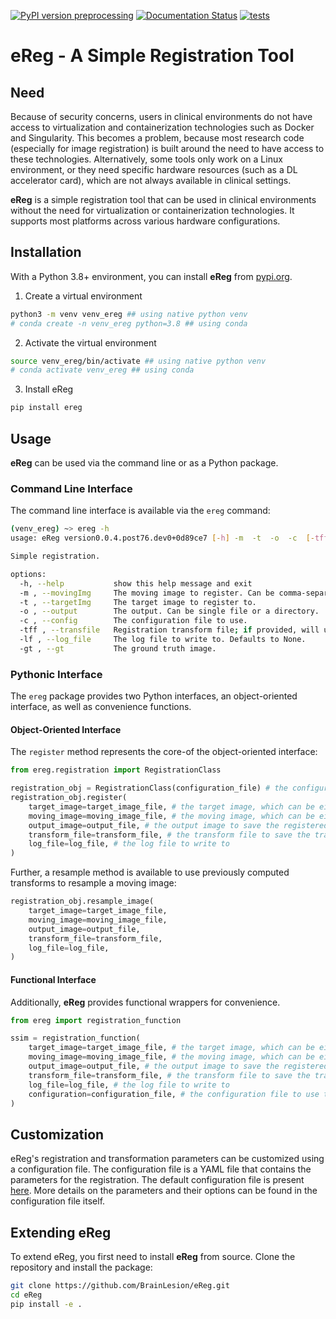 [![PyPI version preprocessing](https://badge.fury.io/py/eReg.svg)](https://pypi.python.org/pypi/eReg/)
[![Documentation Status](https://readthedocs.org/projects/ereg/badge/?version=latest)](http://ereg.readthedocs.io/?badge=latest)
[![tests](https://github.com/BrainLesion/eReg/actions/workflows/tests.yml/badge.svg)](https://github.com/BrainLesion/eReg/actions/workflows/tests.yml)

# eReg - A Simple Registration Tool

## Need

Because of security concerns, users in clinical environments do not have access to virtualization and containerization technologies such as Docker and Singularity. This becomes a problem, because most research code (especially for image registration) is built around the need to have access to these technologies. Alternatively, some tools only work on a Linux environment, or they need specific hardware resources (such as a DL accelerator card), which are not always available in clinical settings.

**eReg** is a simple registration tool that can be used in clinical environments without the need for virtualization or containerization technologies. It supports most platforms across various hardware configurations.

## Installation

With a Python 3.8+ environment, you can install **eReg** from [pypi.org](https://pypi.org/project/eReg/).

1. Create a virtual environment

```sh
python3 -m venv venv_ereg ## using native python venv
# conda create -n venv_ereg python=3.8 ## using conda
```

2. Activate the virtual environment

```sh
source venv_ereg/bin/activate ## using native python venv
# conda activate venv_ereg ## using conda
```

3. Install eReg

```sh
pip install ereg
```

## Usage

**eReg** can be used via the command line or as a Python package. 

### Command Line Interface

The command line interface is available via the `ereg` command:

```sh
(venv_ereg) ~> ereg -h
usage: eReg version0.0.4.post76.dev0+0d89ce7 [-h] -m  -t  -o  -c  [-tff] [-lf] [-gt]

Simple registration.

options:
  -h, --help           show this help message and exit
  -m , --movingImg     The moving image to register. Can be comma-separated list of images or directory of images.
  -t , --targetImg     The target image to register to.
  -o , --output        The output. Can be single file or a directory.
  -c , --config        The configuration file to use.
  -tff , --transfile   Registration transform file; if provided, will use this transform instead of computing a new one or will save. Defaults to None.
  -lf , --log_file     The log file to write to. Defaults to None.
  -gt , --gt           The ground truth image.
```

### Pythonic Interface
The `ereg` package provides two Python interfaces, an object-oriented interface, as well as convenience functions.

#### Object-Oriented Interface

The `register` method represents the core-of the object-oriented interface:

```python
from ereg.registration import RegistrationClass

registration_obj = RegistrationClass(configuration_file) # the configuration file to use to customize the registration, and is optional
registration_obj.register(
    target_image=target_image_file, # the target image, which can be either a file or SimpleITK.Image object
    moving_image=moving_image_file, # the moving image, which can be either a file or SimpleITK.Image object
    output_image=output_file, # the output image to save the registered image to
    transform_file=transform_file, # the transform file to save the transform to; if already present, will use this transform instead of computing a new one
    log_file=log_file, # the log file to write to
)
```

Further, a resample method is available to use previously computed transforms to resample a moving image:

```python
registration_obj.resample_image(
    target_image=target_image_file,
    moving_image=moving_image_file,
    output_image=output_file,
    transform_file=transform_file,
    log_file=log_file,
)
```


#### Functional Interface

Additionally, **eReg** provides functional wrappers for convenience.

```python
from ereg import registration_function

ssim = registration_function(
    target_image=target_image_file, # the target image, which can be either a file or SimpleITK.Image object
    moving_image=moving_image_file, # the moving image, which can be either a file or SimpleITK.Image object
    output_image=output_file, # the output image to save the registered image to
    transform_file=transform_file, # the transform file to save the transform to; if already present, will use this transform instead of computing a new one
    log_file=log_file, # the log file to write to
    configuration=configuration_file, # the configuration file to use to customize the registration, and is optional
)
```

## Customization

eReg's registration and transformation parameters can be customized using a configuration file. The configuration file is a YAML file that contains the parameters for the registration. The default configuration file is present [here](https://github.com/BrainLesion/eReg/blob/main/ereg/configurations/sample_config.yaml). More details on the parameters and their options can be found in the configuration file itself.


## Extending eReg

To extend eReg, you first need to install **eReg** from source. Clone the repository and install the package:

```sh
git clone https://github.com/BrainLesion/eReg.git
cd eReg
pip install -e .
```

<!-- ## Citation TODO -->
